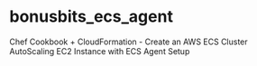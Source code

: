 # bonusbits_ecs_agent
Chef Cookbook + CloudFormation - Create an AWS ECS Cluster AutoScaling EC2 Instance with ECS Agent Setup
